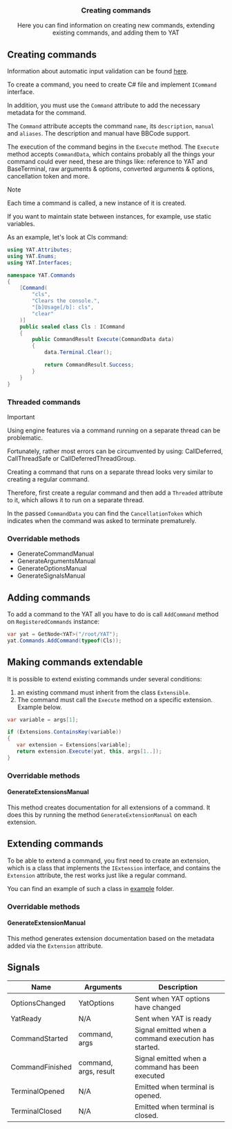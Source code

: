 <div align="center">
	<h3>Creating commands</h1>
	<p>Here you can find information on creating new commands, extending existing commands, and adding them to YAT</p>
</div>

## Creating commands

Information about automatic input validation can be found [here](./AUTOMATIC_INPUT_VALIDATION.md).

To create a command, you need to create C# file and implement `ICommand` interface.

In addition, you must use the `Command` attribute to add the necessary metadata for the command.

The `Command` attribute accepts the command `name`, its `description`, `manual` and `aliases`.
The description and manual have BBCode support.

The execution of the command begins in the `Execute` method.
The `Execute` method accepts `CommandData`, which contains probably all the things your command could ever need, these are things like: reference to YAT and BaseTerminal, raw arguments & options, converted arguments & options, cancellation token and more.

> [!NOTE]
> Each time a command is called, a new instance of it is created.
>
> If you want to maintain state between instances, for example, use static variables.

As an example, let's look at Cls command:

```csharp
using YAT.Attributes;
using YAT.Enums;
using YAT.Interfaces;

namespace YAT.Commands
{
	[Command(
		"cls",
		"Clears the console.",
		"[b]Usage[/b]: cls",
		"clear"
	)]
	public sealed class Cls : ICommand
	{
		public CommandResult Execute(CommandData data)
		{
			data.Terminal.Clear();

			return CommandResult.Success;
		}
	}
}
```

### Threaded commands

> [!IMPORTANT]
> Using engine features via a command running on a separate thread can be problematic.
>
> Fortunately, rather most errors can be circumvented by using:
> CallDeferred, CallThreadSafe or CallDeferredThreadGroup.

Creating a command that runs on a separate thread looks very similar to creating a regular command.

Therefore, first create a regular command and then add a `Threaded` attribute to it, which allows it to run on a separate thread.

In the passed `CommandData` you can find the `CancellationToken` which indicates when the command was asked to terminate prematurely.

### Overridable methods

-   GenerateCommandManual
-   GenerateArgumentsManual
-   GenerateOptionsManual
-   GenerateSignalsManual

## Adding commands

To add a command to the YAT all you have to do is call `AddCommand` method on `RegisteredCommands` instance:

```csharp
var yat = GetNode<YAT>("/root/YAT");
yat.Commands.AddCommand(typeof(Cls));
```

## Making commands extendable

It is possible to extend existing commands under several conditions:

1. an existing command must inherit from the class `Extensible`.
2. The command must call the `Execute` method on a specific extension. Example below.

```csharp
var variable = args[1];

if (Extensions.ContainsKey(variable))
{
   var extension = Extensions[variable];
   return extension.Execute(yat, this, args[1..]);
}
```

### Overridable methods

#### GenerateExtensionsManual

This method creates documentation for all extensions of a command. It does this by running the method `GenerateExtensionManual` on each extension.

## Extending commands

To be able to extend a command, you first need to create an extension,
which is a class that implements the `IExtension` interface,
and contains the `Extension` attribute, the rest works just like a regular command.

You can find an example of such a class in [example](./example) folder.

### Overridable methods

#### GenerateExtensionManual

This method generates extension documentation based on the metadata added via the `Extension` attribute.

## Signals

| Name            | Arguments             | Description                                          |
| --------------- | --------------------- | ---------------------------------------------------- |
| OptionsChanged  | YatOptions            | Sent when YAT options have changed                   |
| YatReady        | N/A                   | Sent when YAT is ready                               |
| CommandStarted  | command, args         | Signal emitted when a command execution has started. |
| CommandFinished | command, args, result | Signal emitted when a command has been executed      |
| TerminalOpened  | N/A                   | Emitted when terminal is opened.                     |
| TerminalClosed  | N/A                   | Emitted when terminal is closed.                     |
